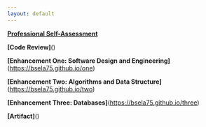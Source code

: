 ```yaml
---
layout: default
---
```


**[Professional Self-Assessment](https://bsela75.github.io/Professional-Self-Assessment)**

**[Code Review]**()

**[Enhancement One: Software Design and Engineering]**(https://bsela75.github.io/one)

**[Enhancement Two: Algorithms and Data Structure]**(https://bsela75.github.io/two)

**[Enhancement Three: Databases]**(https://bsela75.github.io/three)

**[Artifact]**()
